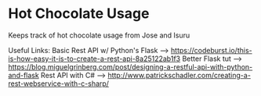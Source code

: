 # Hot Chocolate Usage
Keeps track of hot chocolate usage from Jose and Isuru


Useful Links:
Basic Rest API w/ Python's Flask --> https://codeburst.io/this-is-how-easy-it-is-to-create-a-rest-api-8a25122ab1f3
    Better Flask tut --> https://blog.miguelgrinberg.com/post/designing-a-restful-api-with-python-and-flask
    Rest API with C# --> http://www.patrickschadler.com/creating-a-rest-webservice-with-c-sharp/
